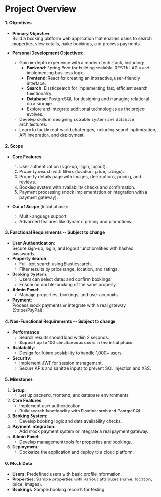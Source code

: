 # Project Overview

#### **1. Objectives**

- **Primary Objective**:  
    Build a booking platform web application that enables users to search properties, view details, make bookings, and process payments.
    
- **Personal Development Objectives**:
    
    - Gain in-depth experience with a modern tech stack, including:
        - **Backend**: Spring Boot for building scalable, RESTful APIs and implementing business logic.
        - **Frontend**: React for creating an interactive, user-friendly interface.
        - **Search**: Elasticsearch for implementing fast, efficient search functionality.
        - **Database**: PostgreSQL for designing and managing relational data storage.
        - Explore and integrate additional technologies as the project evolves.
    - Develop skills in designing scalable system and database architectures.
    - Learn to tackle real-world challenges, including search optimization, API integration, and deployment.
#### **2. Scope**

- **Core Features**:
    
    1. User authentication (sign-up, login, logout).
    2. Property search with filters (location, price, ratings).
    3. Property details page with images, descriptions, pricing, and reviews.
    4. Booking system with availability checks and confirmation.
    5. Payment processing (mock implementation or integration with a payment gateway).
- **Out of Scope** (initial phase):
    
    - Multi-language support.
    - Advanced features like dynamic pricing and promotions.

#### **3. Functional Requirements** -- Subject to change

- **User Authentication**:  
    Secure sign-up, login, and logout functionalities with hashed passwords.
- **Property Search**:
    - Full-text search using Elasticsearch.
    - Filter results by price range, location, and ratings.
- **Booking System**:
    - Users can select dates and confirm bookings.
    - Ensure no double-booking of the same property.
- **Admin Panel**:
    - Manage properties, bookings, and user accounts.
- **Payment**:  
    Process mock payments or integrate with a real gateway (Stripe/PayPal).

#### **4. Non-Functional Requirements** -- Subject to change

- **Performance**:
    - Search results should load within 2 seconds.
    - Support up to 100 simultaneous users in the initial phase.
- **Scalability**:
    - Design for future scalability to handle 1,000+ users.
- **Security**:
    - Implement JWT for session management.
    - Secure APIs and sanitize inputs to prevent SQL injection and XSS.

#### **5. Milestones**

1. **Setup**:
    - Set up backend, frontend, and database environments.
2. **Core Features**:
    - Implement user authentication.
    - Build search functionality with Elasticsearch and PostgreSQL.
3. **Booking System**:
    - Develop booking logic and date availability checks.
4. **Payment Integration**:
    - Add mock payment system or integrate a real payment gateway.
5. **Admin Panel**:
    - Develop management tools for properties and bookings.
6. **Deployment**:
    - Dockerize the application and deploy to a cloud platform.

#### **6. Mock Data**

- **Users**: Predefined users with basic profile information.
- **Properties**: Sample properties with various attributes (name, location, price, images).
- **Bookings**: Sample booking records for testing.
